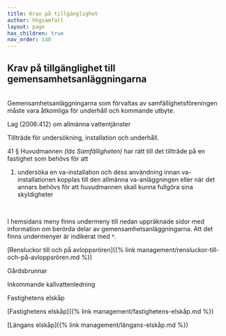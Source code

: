 ```yaml
---
title: Krav på tillgänglighet
author: hbgsamfall
layout: page
has_children: true
nav_order: 140
---
```

## Krav på tillgänglighet till gemensamhetsanläggningarna  

<BR>
Gemensamhetsanläggningarna som förvaltas av samfällighetsföreningen måste vara åtkomliga för underhåll och kommande utbyte.

Lag (2006:412) om allmänna vattentjänster 

Tillträde för undersökning, installation och underhåll.  

41 §   Huvudmannen _(läs Samfälligheten)_ har rätt till det tillträde på en fastighet som behövs för att
   1. undersöka en va-installation och dess användning innan va- installationen kopplas till den allmänna va-anläggningen eller när det annars behövs för att huvudmannen skall kunna fullgöra sina skyldigheter
<BR>

I hemsidans meny finns undermeny till nedan uppräknade sidor med information om berörda delar av gemensamhetsanläggningarna. Att det finns undermenyer är indikerat med ˅.

[Rensluckor till och på avloppsrören]({% link management/rensluckor-till-och-på-avloppsrören.md %})  

Gårdsbrunnar

Inkommande kallvattenledning

Fastighetens elskåp

[Fastighetens elskåp]({% link management/fastighetens-elskåp.md %})

[Längans elskåp]({% link management/längans-elskåp.md %})

